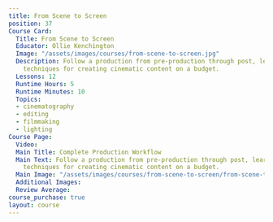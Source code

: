 ```yaml
---
title: From Scene to Screen
position: 37
Course Card:
  Title: From Scene to Screen
  Educator: Ollie Kenchington
  Image: "/assets/images/courses/from-scene-to-screen.jpg"
  Description: Follow a production from pre-production through post, learning professional
    techniques for creating cinematic content on a budget.
  Lessons: 12
  Runtime Hours: 5
  Runtime Minutes: 10
  Topics:
  - cinematography
  - editing
  - filmmaking
  - lighting
Course Page:
  Video: 
  Main Title: Complete Production Workflow
  Main Text: Follow a production from pre-production through post, learning professional
    techniques for creating cinematic content on a budget.
  Main Image: "/assets/images/courses/from-scene-to-screen/from-scene-to-screen-main.jpg"
  Additional Images: 
  Review Average: 
course_purchase: true
layout: course
---
```



